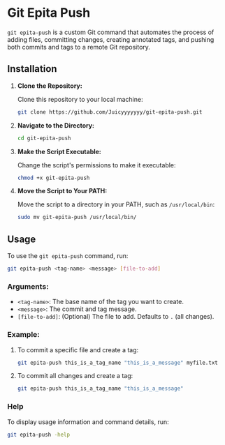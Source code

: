 # Git Epita Push

`git epita-push` is a custom Git command that automates the process of adding files, committing changes, creating annotated tags, and pushing both commits and tags to a remote Git repository.

## Installation

1. **Clone the Repository:**

   Clone this repository to your local machine:

   ```bash
   git clone https://github.com/Juicyyyyyyy/git-epita-push.git
   ```

2. **Navigate to the Directory:**

   ```bash
   cd git-epita-push
   ```

3. **Make the Script Executable:**

   Change the script's permissions to make it executable:

   ```bash
   chmod +x git-epita-push
   ```

4. **Move the Script to Your PATH:**

   Move the script to a directory in your PATH, such as `/usr/local/bin`:

   ```bash
   sudo mv git-epita-push /usr/local/bin/
   ```

## Usage

To use the `git epita-push` command, run:

```bash
git epita-push <tag-name> <message> [file-to-add]
```

### Arguments:

- `<tag-name>`: The base name of the tag you want to create.
- `<message>`: The commit and tag message.
- `[file-to-add]`: (Optional) The file to add. Defaults to `.` (all changes).

### Example:

1. To commit a specific file and create a tag:

   ```bash
   git epita-push this_is_a_tag_name "this_is_a_message" myfile.txt
   ```

2. To commit all changes and create a tag:

   ```bash
   git epita-push this_is_a_tag_name "this_is_a_message"
   ```

### Help

To display usage information and command details, run:

```bash
git epita-push -help
```
